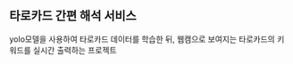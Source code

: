 <html>
  <head>
    <h2> 타로카드 간편 해석 서비스 </h2> 
  </head>
<body>  
  <p>yolo모델을 사용하여 타로카드 데이터를 학습한 뒤, 웹캠으로 보여지는 타로카드의 키워드를 실시간 출력하는 프로젝트</p>
 </body>
 </html>
